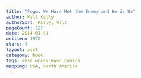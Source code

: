 ```yaml
---
title: "Pogo: We Have Met the Enemy and He is Us"
author: Walt Kelly
authorSort: Kelly, Walt
pageCount: 127
date: 2014-01-01
written: 1972
stars: 4
layout: post
category: book
tags: read unreviewed comics
mapping: USA, North America
---
```

